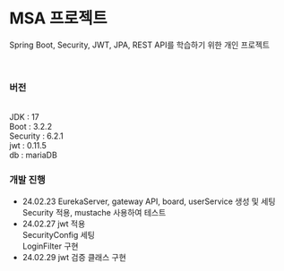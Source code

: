 # MSA 프로젝트
Spring Boot, Security, JWT, JPA, REST API를 학습하기 위한 개인 프로젝트

<br>

### 버전
<br>
JDK : 17 <br>
Boot : 3.2.2 <br>
Security : 6.2.1 <br>
jwt : 0.11.5 <br>
db : mariaDB <br>

### 개발 진행
- 24.02.23
  EurekaServer, gateway API, board, userService 생성 및 세팅 <br>
  Security 적용, mustache 사용하여 테스트 <br>
- 24.02.27
  jwt 적용 <br>
  SecurityConfig 세팅 <br>
  LoginFilter 구현 <br>
- 24.02.29
  jwt 검증 클래스 구현 <br>
  
